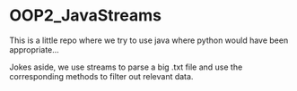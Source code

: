 # OOP2_JavaStreams
This is a little repo where we try to use java where python would have been appropriate...

Jokes aside, we use streams to parse a big .txt file and use the corresponding methods to filter out relevant data.
